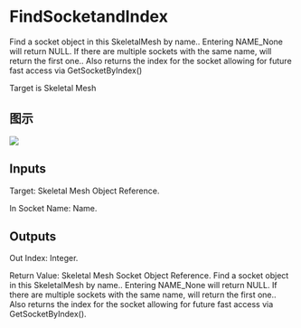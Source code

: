 # FindSocketandIndex

Find a socket object in this SkeletalMesh by name.. Entering NAME_None will return NULL. If there are multiple sockets with the same name, will return the first one.. Also returns the index for the socket allowing for future fast access via GetSocketByIndex()

Target is Skeletal Mesh

## 图示

![]($-20221218-17493895.png)

## Inputs

Target: Skeletal Mesh Object Reference.

In Socket Name: Name.  

## Outputs

Out Index: Integer.

Return Value: Skeletal Mesh Socket Object Reference. Find a socket object in this SkeletalMesh by name.. Entering NAME_None will return NULL. If there are multiple sockets with the same name, will return the first one.. Also returns the index for the socket allowing for future fast access via GetSocketByIndex().

